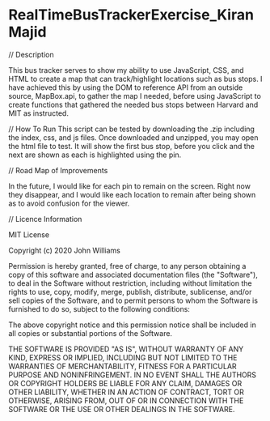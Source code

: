 # RealTimeBusTrackerExercise_KiranMajid

// Description

This bus tracker serves to show my ability to use JavaScript, CSS, and HTML to create a map that can track/highlight locations such as bus stops. I have achieved this by using the DOM to reference API from an outside source, MapBox.api, to gather the map I needed, before using JavaScript to create functions that gathered the needed bus stops between Harvard and MIT as instructed.


// How To Run This script can be tested by downloading the .zip including the index, css, and js files. Once downloaded and unzipped, you may open the html file to test. It will show the first bus stop, before you click and the next are shown as each is highlighted using the pin. 

// Road Map of Improvements

In the future, I would like for each pin to remain on the screen. Right now they disappear, and I would like each location to remain after being shown as to avoid confusion for the viewer. 

// Licence Information

MIT License

Copyright (c) 2020 John Williams

Permission is hereby granted, free of charge, to any person obtaining a copy of this software and associated documentation files (the "Software"), to deal in the Software without restriction, including without limitation the rights to use, copy, modify, merge, publish, distribute, sublicense, and/or sell copies of the Software, and to permit persons to whom the Software is furnished to do so, subject to the following conditions:

The above copyright notice and this permission notice shall be included in all copies or substantial portions of the Software.

THE SOFTWARE IS PROVIDED "AS IS", WITHOUT WARRANTY OF ANY KIND, EXPRESS OR IMPLIED, INCLUDING BUT NOT LIMITED TO THE WARRANTIES OF MERCHANTABILITY, FITNESS FOR A PARTICULAR PURPOSE AND NONINFRINGEMENT. IN NO EVENT SHALL THE AUTHORS OR COPYRIGHT HOLDERS BE LIABLE FOR ANY CLAIM, DAMAGES OR OTHER LIABILITY, WHETHER IN AN ACTION OF CONTRACT, TORT OR OTHERWISE, ARISING FROM, OUT OF OR IN CONNECTION WITH THE SOFTWARE OR THE USE OR OTHER DEALINGS IN THE SOFTWARE.
